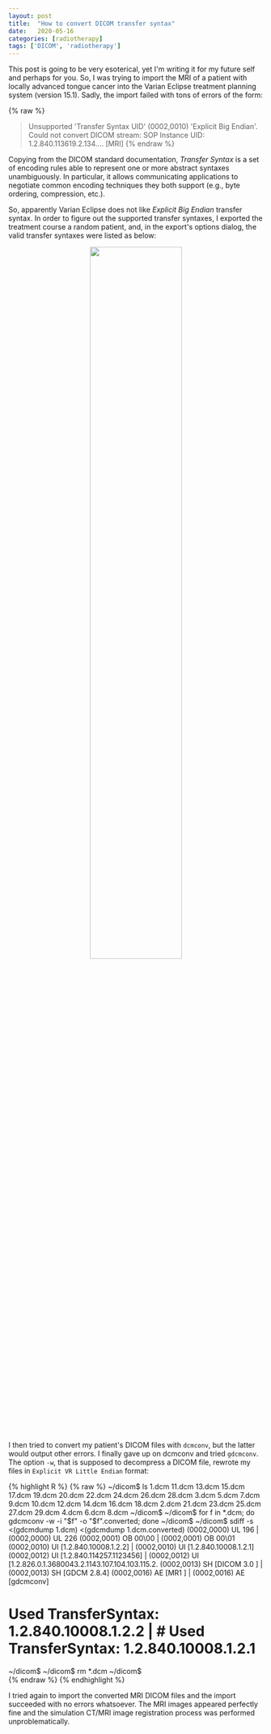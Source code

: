 ```yaml
---
layout: post
title:  "How to convert DICOM transfer syntax"
date:   2020-05-16
categories: [radiotherapy]
tags: ['DICOM', 'radiotherapy']
---
```


This post is going to be very esoterical, yet I'm writing it for my future self and perhaps for you. So, I was trying to import the MRI of a patient with locally advanced tongue cancer into the Varian Eclipse treatment planning system (version 15.1). Sadly, the import failed with tons of errors of the form:

{% raw %}
> Unsupported 'Transfer Syntax UID' (0002,0010) 'Explicit Big Endian'.<br>
> Could not convert DICOM stream: SOP Instance UID: 1.2.840.113619.2.134.... [MRI]
{% endraw %}

Copying from the DICOM standard documentation, *Transfer Syntax* is a set of encoding rules able to represent one or more abstract syntaxes unambiguously. In particular, it allows communicating applications to negotiate common encoding techniques they both support (e.g., byte ordering, compression, etc.).

So, apparently Varian Eclipse does not like *Explicit Big Endian* transfer syntax. In order to figure out the supported transfer syntaxes, I exported the treatment course a random patient, and, in the export's options dialog, the valid transfer syntaxes were listed as below:

<p align="center">
 <img style="width: 60%; height: 60%" src="{{ site.url }}/images/Varian_Eclipse_Export.png">
</p>

I then tried to convert my patient's DICOM files with `dcmconv`, but the latter would output other errors. I finally gave up on dcmconv and tried `gdcmconv`. The option `-w`, that is supposed to decompress a DICOM file, rewrote my files in `Explicit VR Little Endian` format:

{% highlight R %}
{% raw %}
~/dicom$ ls
1.dcm  11.dcm  13.dcm  15.dcm  17.dcm  19.dcm  20.dcm  22.dcm  24.dcm  26.dcm  28.dcm  3.dcm  5.dcm  7.dcm
9.dcm  10.dcm  12.dcm  14.dcm  16.dcm  18.dcm  2.dcm   21.dcm  23.dcm  25.dcm  27.dcm  29.dcm  4.dcm  6.dcm
8.dcm
~/dicom$
~/dicom$ for f in *.dcm; do gdcmconv -w -i "$f" -o "$f".converted; done
~/dicom$
~/dicom$ sdiff -s <(gdcmdump 1.dcm) <(gdcmdump 1.dcm.converted)
(0002,0000) UL 196                           | (0002,0000) UL 226
(0002,0001) OB 00\00                         | (0002,0001) OB 00\01
(0002,0010) UI [1.2.840.10008.1.2.2]         | (0002,0010) UI [1.2.840.10008.1.2.1]
(0002,0012) UI [1.2.840.114257.1123456]      | (0002,0012) UI [1.2.826.0.1.3680043.2.1143.107.104.103.115.2.
(0002,0013) SH [DICOM 3.0 ]                  | (0002,0013) SH [GDCM 2.8.4]
(0002,0016) AE [MR1 ]                        | (0002,0016) AE [gdcmconv]
# Used TransferSyntax: 1.2.840.10008.1.2.2   | # Used TransferSyntax: 1.2.840.10008.1.2.1
~/dicom$
~/dicom$ rm *.dcm
~/dicom$                                                         
{% endraw %}
{% endhighlight %}

I tried again to import the converted MRI DICOM files and the import succeeded with no errors whatsoever. The MRI images appeared perfectly fine and the simulation CT/MRI image registration process was performed unproblematically.
